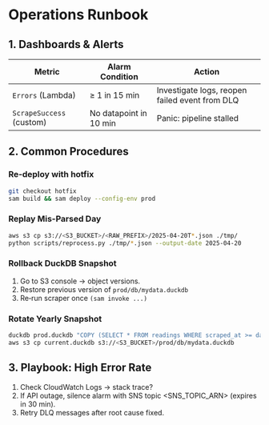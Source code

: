# Operations Runbook

## 1. Dashboards & Alerts

| Metric | Alarm Condition | Action |
|--------|-----------------|--------|
| `Errors` (Lambda) | ≥ 1 in 15 min | Investigate logs, reopen failed event from DLQ |
| `ScrapeSuccess` (custom) | No datapoint in 10 min | Panic: pipeline stalled |

## 2. Common Procedures

### Re‑deploy with hotfix
```bash
git checkout hotfix
sam build && sam deploy --config-env prod
```

### Replay Mis-Parsed Day
```bash
aws s3 cp s3://<S3_BUCKET>/<RAW_PREFIX>/2025-04-20T*.json ./tmp/
python scripts/reprocess.py ./tmp/*.json --output-date 2025-04-20
```

### Rollback DuckDB Snapshot
1. Go to S3 console → object versions.
2. Restore previous version of `prod/db/mydata.duckdb`
3. Re‑run scraper once `(sam invoke ...)`

### Rotate Yearly Snapshot
```bash
duckdb prod.duckdb "COPY (SELECT * FROM readings WHERE scraped_at >= date_trunc('year', now())) TO 'current.duckdb' (FORMAT DUCKDB);"
aws s3 cp current.duckdb s3://<S3_BUCKET>/prod/db/mydata.duckdb
```

## 3. Playbook: High Error Rate
1. Check CloudWatch Logs → stack trace?
2. If API outage, silence alarm with SNS topic <SNS_TOPIC_ARN> (expires in 30 min).
3. Retry DLQ messages after root cause fixed.